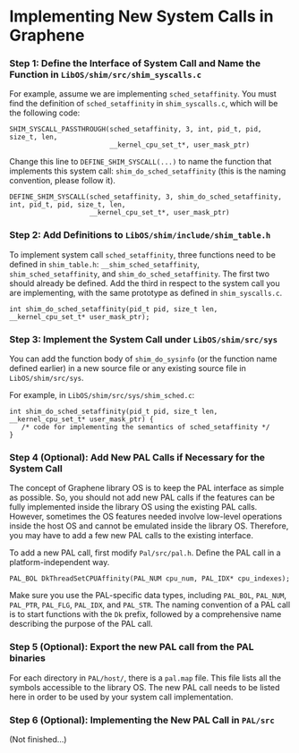 # Implementing New System Calls in Graphene

### Step 1: Define the Interface of System Call and Name the Function in `LibOS/shim/src/shim_syscalls.c`

For example, assume we are implementing `sched_setaffinity`. You must find the definition of
`sched_setaffinity` in `shim_syscalls.c`, which will be the following code:

```
SHIM_SYSCALL_PASSTHROUGH(sched_setaffinity, 3, int, pid_t, pid, size_t, len,
                         __kernel_cpu_set_t*, user_mask_ptr)
```

Change this line to `DEFINE_SHIM_SYSCALL(...)` to name the function that implements this system
call: `shim_do_sched_setaffinity` (this is the naming convention, please follow it).

```
DEFINE_SHIM_SYSCALL(sched_setaffinity, 3, shim_do_sched_setaffinity, int, pid_t, pid, size_t, len,
                    __kernel_cpu_set_t*, user_mask_ptr)
```


### Step 2: Add Definitions to `LibOS/shim/include/shim_table.h`

To implement system call `sched_setaffinity`, three functions need to be defined in `shim_table.h`:
`__shim_sched_setaffinity`, `shim_sched_setaffinity`, and `shim_do_sched_setaffinity`. The first
two should already be defined. Add the third in respect to the system call you are implementing,
with the same prototype as defined in `shim_syscalls.c`.

```
int shim_do_sched_setaffinity(pid_t pid, size_t len, __kernel_cpu_set_t* user_mask_ptr);
``` 

### Step 3: Implement the System Call under `LibOS/shim/src/sys`

You can add the function body of `shim_do_sysinfo` (or the function name defined earlier) in a new
source file or any existing source file in `LibOS/shim/src/sys`.

For example, in `LibOS/shim/src/sys/shim_sched.c`:
```
int shim_do_sched_setaffinity(pid_t pid, size_t len, __kernel_cpu_set_t* user_mask_ptr) {
   /* code for implementing the semantics of sched_setaffinity */
}
```

### Step 4 (Optional): Add New PAL Calls if Necessary for the System Call

The concept of Graphene library OS is to keep the PAL interface as simple as possible. So, you
should not add new PAL calls if the features can be fully implemented inside the library OS using
the existing PAL calls. However, sometimes the OS features needed involve low-level operations
inside the host OS and cannot be emulated inside the library OS. Therefore, you may have to add a
few new PAL calls to the existing interface.

To add a new PAL call, first modify `Pal/src/pal.h`. Define the PAL call in a platform-independent way.

```
PAL_BOL DkThreadSetCPUAffinity(PAL_NUM cpu_num, PAL_IDX* cpu_indexes);
```

Make sure you use the PAL-specific data types, including `PAL_BOL`, `PAL_NUM`, `PAL_PTR`,
`PAL_FLG`, `PAL_IDX`, and `PAL_STR`. The naming convention of a PAL call is to start functions
with the `Dk` prefix, followed by a comprehensive name describing the purpose of the PAL call.

### Step 5 (Optional): Export the new PAL call from the PAL binaries

For each directory in `PAL/host/`, there is a `pal.map` file. This file lists all the symbols
accessible to the library OS. The new PAL call needs to be listed here in order to be used by
your system call implementation.

### Step 6 (Optional): Implementing the New PAL Call in `PAL/src`

(Not finished...)
